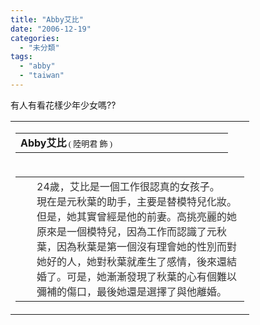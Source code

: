```yaml
---
title: "Abby艾比"
date: "2006-12-19"
categories: 
  - "未分類"
tags: 
  - "abby"
  - "taiwan"
---
```


有人有看花樣少年少女嗎??

<table cellspacing="0" cellpadding="0" width="335" border="0"><tbody><tr><td valign="top" align="left"><table cellspacing="0" cellpadding="0" width="334" border="0"><tbody><tr><td valign="top" align="left" width="324"><strong>Abby艾比</strong><span class="contents"><font size="2"><font face="Verdana"> <span class="name">( 陸明君 飾 )</span></font></font></span></td></tr></tbody></table></td></tr><tr><td valign="top" align="left"><div align="justify"><table cellspacing="0" cellpadding="0" width="334" border="0"><tbody><tr><td valign="top" align="left" width="10">&nbsp;</td><td class="contents" valign="top" align="left" width="324"><font color="#333333">24歲，艾比是一個工作很認真的女孩子。<br>現在是元秋葉的助手，主要是替模特兒化妝。但是，她其實曾經是他的前妻。高挑亮麗的她原來是一個模特兒，因為工作而認識了元秋葉，因為秋葉是第一個沒有理會她的性別而對她好的人，她對秋葉就產生了感情，後來還結婚了。可是，她漸漸發現了秋葉的心有個難以彌補的傷口，最後她還是選擇了與他離婚。</font></td></tr></tbody></table></div></td></tr></tbody></table>

